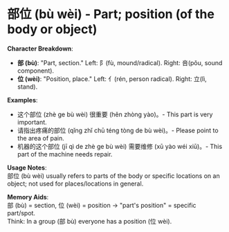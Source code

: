 # **部位 (bù wèi) - Part; position (of the body or object)**

**Character Breakdown**:  
- **部 (bù)**: "Part, section." Left: 阝(fù, mound/radical). Right: 咅(pǒu, sound component).  
- **位 (wèi)**: "Position, place." Left: 亻(rén, person radical). Right: 立(lì, stand).

**Examples**:  
- 这个部位 (zhè ge bù wèi) 很重要 (hěn zhòng yào)。- This part is very important.  
- 请指出疼痛的部位 (qǐng zhǐ chū téng tòng de bù wèi)。- Please point to the area of pain.  
- 机器的这个部位 (jī qì de zhè ge bù wèi) 需要维修 (xū yào wéi xiū)。- This part of the machine needs repair.

**Usage Notes**:  
部位 (bù wèi) usually refers to parts of the body or specific locations on an object; not used for places/locations in general.

**Memory Aids**:  
部 (bù) = section, 位 (wèi) = position → "part's position" = specific part/spot.  
Think: In a group (部 bù) everyone has a position (位 wèi).